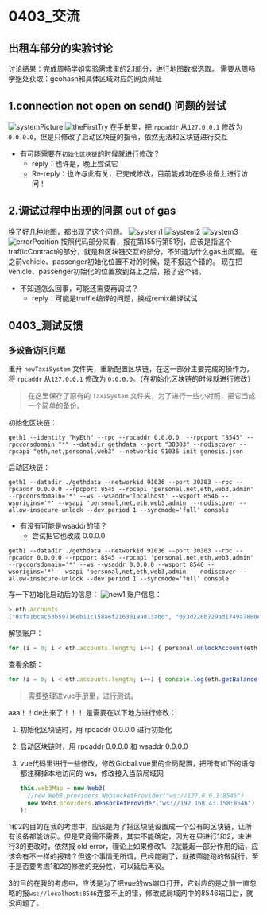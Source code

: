 # 0403_交流

## 出租车部分的实验讨论

讨论结果：完成周畅学姐实验需求里的2.1部分，进行地图数据选取。
需要从周畅学姐处获取：geohash和具体区域对应的网页网址

## 1.connection not open on send() 问题的尝试

![systemPicture](../question_pic/2023-04-03.png)
![theFirstTry](../question_pic/2023-04-03%20(1).png)
在手册里，把 `rpcaddr` 从`127.0.0.1` 修改为 `0.0.0.0`，但是只修改了启动区块链的指令，依然无法和区块链进行交互

* 有可能需要在`初始化区块链`的时候就进行修改？
  * reply：也许是，晚上尝试它
  * Re-reply：也许与此有关，已完成修改，目前能成功在多设备上进行访问！

## 2.调试过程中出现的问题 **out of gas**

换了好几种地图，都出现了这个问题。
![system1](../question_pic/2023-04-02.png)
![system2](../question_pic/2023-04-02%20(1).png)
![system3](../question_pic/2023-04-02%20(2).png)
![errorPosition](../question_pic/2023-04-02%20(3).png)
按照代码部分来看，报在第155行第51列，应该是指这个trafficContract的部分，就是和区块链交互的部分，不知道为什么gas出问题。
在之前vehicle、passenger初始化位置不对的时候，是不报这个错的。
现在把vehicle、passenger初始化的位置放到路上之后，报了这个错。

* 不知道怎么回事，可能还需要再调试？
  * reply：可能是truffle编译的问题，换成remix编译试试

## 0403_测试反馈

### 多设备访问问题

重开 `newTaxiSystem` 文件夹，重新配置区块链，在这一部分主要完成的操作为，将 `rpcaddr` 从`127.0.0.1` 修改为 `0.0.0.0`。（在初始化区块链的时候就进行修改）
> 在这里保存了原有的 `TaxiSystem` 文件夹，为了进行一些小对照，把它当成一个简单的备份。

初始化区块链：

```shell
geth1 --identity "MyEth" --rpc --rpcaddr 0.0.0.0  --rpcport "8545" --rpccorsdomain "*" --datadir gethdata --port "30303" --nodiscover --rpcapi "eth,net,personal,web3" --networkid 91036 init genesis.json
```

启动区块链：

```shell
geth1 --datadir ./gethdata --networkid 91036 --port 30303 --rpc --rpcaddr 0.0.0.0 --rpcport 8545 --rpcapi 'personal,net,eth,web3,admin' --rpccorsdomain='*' --ws --wsaddr='localhost' --wsport 8546 --wsorigins='*' --wsapi 'personal,net,eth,web3,admin' --nodiscover --allow-insecure-unlock --dev.period 1 --syncmode='full' console
```

* 有没有可能是wsaddr的错？
  * 尝试把它也改成 0.0.0.0

```shell
geth1 --datadir ./gethdata --networkid 91036 --port 30303 --rpc --rpcaddr 0.0.0.0 --rpcport 8545 --rpcapi 'personal,net,eth,web3,admin' --rpccorsdomain='*' --ws --wsaddr 0.0.0.0 --wsport 8546 --wsorigins='*' --wsapi 'personal,net,eth,web3,admin' --nodiscover --allow-insecure-unlock --dev.period 1 --syncmode='full' console
```

存一下初始化启动后的信息：
![new1](../question_pic/newBC.png)
账户信息：

```js
> eth.accounts
["0xfa1bcac63b59716eb11c158a6f2163019ad13ab0", "0x3d226b729ad1749a7880e940d5f93fa400e00712", "0x19f1d895d81c17c25693f65c78f370292dbd5ede", "0x38b7415c58741422260eddfcf34db5a46bfff49d", "0xe22422adaa49a6b1d7f0dba445b53671d7b4649d", "0x7fa325e5addc28b8db6bc91f43cf91aa3fc04717", "0xbdb403d5cac06076709556fd54a3ee7a21fb2840", "0xf1c1aa26f43f85959b09daf2ccd904d84f393ba1"]
```

解锁账户：

```javascript
for (i = 0; i < eth.accounts.length; i++) { personal.unlockAccount(eth.accounts[i],"123456",0) }
```

查看余额：

```javascript
for (i = 0; i < eth.accounts.length; i++) { console.log(eth.getBalance(eth.accounts[i])) }
```

> 需要整理进vue手册里，进行测试。

aaa！！de出来了！！！
是需要在以下地方进行修改：

1. 初始化区块链时，用 rpcaddr 0.0.0.0 进行初始化
2. 启动区块链时，用 rpcaddr 0.0.0.0 和 wsaddr 0.0.0.0
3. vue代码里进行一些修改，修改Global.vue里的全局配置，把所有如下的语句都注释掉本地访问的 ws，修改接入当前局域网

    ```javascript
    this.web3Map = new Web3(
      //new Web3.providers.WebsocketProvider("ws://127.0.0.1:8546")
      new Web3.providers.WebsocketProvider("ws://192.168.43.158:8546")
    );
    ```

1和2的目的在我的考虑中，应该是为了把区块链设置成一个公有的区块链，让所有设备都能访问。但是究竟需不需要，其实不能确定，因为在只进行1和2，未进行3的更改时，依然报 old error，理论上如果修改1、2就能起一部分作用的话，应该会有不一样的报错？但这个事情无所谓，已经能跑了，就按照能跑的做就行，至于是否要考虑1和2的修改的充分性，可以延后再议。

3的目的在我的考虑中，应该是为了把vue的ws端口打开，它对应的是之前一直忽略的报`ws://localhost:8546`连接不上的错，修改成局域网中的8546端口后，就没问题了。
